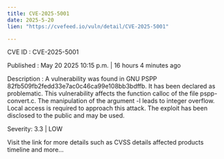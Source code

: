 ```yaml
---
title: CVE-2025-5001
date: 2025-5-20
lien: "https://cvefeed.io/vuln/detail/CVE-2025-5001"

---
```


CVE ID : CVE-2025-5001

Published :  May 20
2025
10:15 p.m. | 16 hours
4 minutes ago

Description : A vulnerability was found in GNU PSPP 82fb509fb2fedd33e7ac0c46ca99e108bb3bdffb. It has been declared as problematic. This vulnerability affects the function calloc of the file pspp-convert.c. The manipulation of the argument -l leads to integer overflow. Local access is required to approach this attack. The exploit has been disclosed to the public and may be used.

Severity: 3.3 | LOW

Visit the link for more details
such as CVSS details
affected products
timeline
and more...
